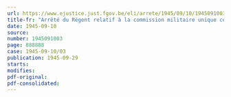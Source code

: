 ```yaml
---
url: https://www.ejustice.just.fgov.be/eli/arrete/1945/09/10/1945091003/justel
title-fr: "Arrêté du Régent relatif à la commission militaire unique centrale"
date: 1945-09-10
source:
number: 1945091003
page: 888888
case: 1945-09-10/03
publication: 1945-09-29
starts:
modifies:
pdf-original:
pdf-consolidated:
---
```


